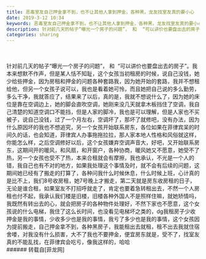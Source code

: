 ```yaml
---
title: 恶毒室友自己押金拿不到，也不让其他人拿到押金，各种黑，龙友找室友真的要小心
date: 2019-3-12 10:34
keywords: 恶毒室友自己押金拿不到，也不让其他人拿到押金，各种黑，龙友找室友真的要小心
description: 针对前几天的帖子“曝光一个房子的问题”， 和  “可以讲价也要盘出去的房子”。我本来想默不作声，但是某人恬不知耻，这个女孩当初租房的时候，说自己没钱，她少给些押金，因为房租和押金的问题各种套路我，因为她开始的套路，我并不想租给他，但另一个女孩子说可以，我也是看着她可怜，而且她把自己说的多么勤劳，多么干净，我就答应了，结果来了以后，真的是，我就不想说什么了，因为她的床位是靠在空调边上，她的脚会直吹空调，她刚来没几天就拿木板挡住了空调，我自己清楚的知道空调口不能挡，但是人家的脚冷，我也是可以理解，但是人家也不买被子，说自己没钱，过了一个月左右，空调坏了，那坏了就修吧，没有办法，因为什么原因坏的我也不想追究，另一个女孩开始联系房东，各位如果在菲律宾呆的时间久的话，也会知道，菲律宾人办事拖拖拉拉，那人家本地人性格和风俗就这样，你能怎么样，之后空调修好以后，这个女孩嫌弃空调声音大，好吧，又开始联系房东，这期间开的暖风，和风扇，和开窗户，各种协商，暖风她又不愿意，她受不了热，另一个女孩也受不了热，本来合租就会有摩擦，我也承认，不光是一个人的错，我自己也有不对的地方，如果我处理这个事情及时，就不会有后续的问题，这期间她已经有了搬走的打算了，各种问我什么时候休息，什么时候上班，心计真的是比不上，我们8号收房租，她7号晚上才搬走，第二天就是房东收房租的日子，无论是谁合租，如果室友不打招呼就走了，肯定也要着急转租出去，不然一个人房租也付不起，我承认我们楼是旧楼，旧楼各种外国人不是照样住嘛，就她矫情吗，我既然有转出去的心，就会把房子的各种物件处理好，不然下家也不愿意，这个女孩说的什么电梯，我住了这么长时间，也没看见电梯坏之类的，dg我租房子少收押金是我的事情，少收多少也是我的事情，我亏了多少也是我的事情，这个女孩因为提前搬走，自己押金拿不到，各种黑房子，我能租出去就租，租不出去我就住宿舍喽，对我没有什么损害，大不了我也不要押金，便宜房东就是，受不了，找室友真的不能乱找，在菲律宾会吃亏，像我这样的，哈哈
categories: sharing
---
```

<td class="t_f" id="postmessage_3207235">

<br/>
<br/>
针对前几天的帖子“曝光一个房子的问题”， 和  “可以讲价也要盘出去的房子”。我本来想默不作声，但是某人恬不知耻，这个女孩当初租房的时候，说自己没钱，她少给些押金，因为房租和押金的问题各种套路我，因为她开始的套路，我并不想租给他，但另一个女孩子说可以，我也是看着她可怜，而且她把自己说的多么勤劳，多么干净，我就答应了，结果来了以后，真的是，我就不想说什么了，因为她的床位是靠在空调边上，她的脚会直吹空调，她刚来没几天就拿木板挡住了空调，我自己清楚的知道空调口不能挡，但是人家的脚冷，我也是可以理解，但是人家也不买被子，说自己没钱，过了一个月左右，空调坏了，那坏了就修吧，没有办法，因为什么原因坏的我也不想追究，另一个女孩开始联系房东，各位如果在菲律宾呆的时间久的话，也会知道，菲律宾人办事拖拖拉拉，那人家本地人性格和风俗就这样，你能怎么样，之后空调修好以后，这个女孩嫌弃空调声音大，好吧，又开始联系房东，这期间开的暖风，和风扇，和开窗户，各种协商，暖风她又不愿意，她受不了热，另一个女孩也受不了热，本来合租就会有摩擦，我也承认，不光是一个人的错，我自己也有不对的地方，如果我处理这个事情及时，就不会有后续的问题，这期间她已经有了搬走的打算了，各种问我什么时候休息，什么时候上班，心计真的是比不上，我们8号收房租，她7号晚上才搬走，第二天就是房东收房租的日子，无论是谁合租，如果室友不打招呼就走了，肯定也要着急转租出去，不然一个人房租也付不起，我承认我们楼是旧楼，旧楼各种外国人不是照样住嘛，就她矫情吗，我既然有转出去的心，就会把房子的各种物件处理好，不然下家也不愿意，这个女孩说的什么电梯，我住了这么长时间，也没看见电梯坏之类的，dg我租房子少收押金是我的事情，少收多少也是我的事情，我亏了多少也是我的事情，这个女孩因为提前搬走，自己押金拿不到，各种黑房子，我能租出去就租，租不出去我就住宿舍喽，对我没有什么损害，大不了我也不要押金，便宜房东就是，受不了，找室友真的不能乱找，在菲律宾会吃亏，像我这样的，哈哈<br/>
</td>
###### 转载自[菲龙网]